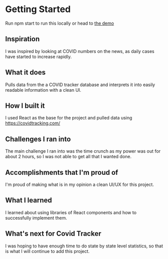 # Getting Started

Run npm start to run this locally or head to [the demo](http://thecovidtracker.xyz/)

## Inspiration

I was inspired by looking at COVID numbers on the news, as daily cases have started to increase rapidly.

## What it does

Pulls data from the a COVID tracker database and interprets it into easily readable information with a clean UI.

## How I built it

I used React as the base for the project and pulled data using https://covidtracking.com/

## Challenges I ran into

The main challenge I ran into was the time crunch as my power was out for about 2 hours, so I was not able to get all that I wanted done.

## Accomplishments that I'm proud of

I'm proud of making what is in my opinion a clean UI/UX for this project.

## What I learned

I learned about using libraries of React components and how to successfully implement them.

## What's next for Covid Tracker

I was hoping to have enough time to do state by state level statistics, so that is what I will continue to add this project.
